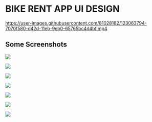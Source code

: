 # BIKE RENT APP UI DESIGN

https://user-images.githubusercontent.com/81028182/123063794-7070f580-d42d-11eb-9eb0-65765bc4d4bf.mp4


## Some Screenshots

![](assets/images/SS1.png)

![](assets/images/SS2.png)

![](assets/images/SS3.png)

![](assets/images/SS4.png)

![](assets/images/SS5.png)

![](assets/images/SS6.png)

![](assets/images/SS7.png)
